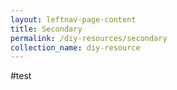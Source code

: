 ```yaml
---
layout: leftnav-page-content
title: Secondary
permalink: /diy-resources/secondary
collection_name: diy-resource
---
```


#test